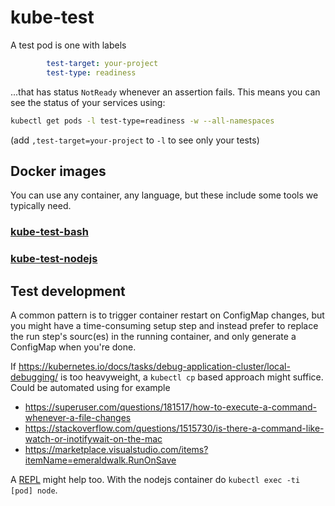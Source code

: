 # kube-test

A test pod is one with labels

```yaml
        test-target: your-project
        test-type: readiness
```

...that has status `NotReady` whenever an assertion fails.
This means you can see the status of your services using:

```bash
kubectl get pods -l test-type=readiness -w --all-namespaces
```

(add `,test-target=your-project` to `-l` to see only your tests)

## Docker images

You can use any container, any language, but these include some tools we typically need.

### [kube-test-bash](https://hub.docker.com/r/solsson/kube-test-bash/)

### [kube-test-nodejs](https://hub.docker.com/r/solsson/kube-test-nodejs/)

## Test development

A common pattern is to trigger container restart on ConfigMap changes,
but you might have a time-consuming setup step and instead
prefer to replace the run step's sourc(es) in the running container,
and only generate a ConfigMap when you're done.

If https://kubernetes.io/docs/tasks/debug-application-cluster/local-debugging/
is too heavyweight, a `kubectl cp` based approach might suffice. Could be automated using for example

 * https://superuser.com/questions/181517/how-to-execute-a-command-whenever-a-file-changes
 * https://stackoverflow.com/questions/1515730/is-there-a-command-like-watch-or-inotifywait-on-the-mac
 * https://marketplace.visualstudio.com/items?itemName=emeraldwalk.RunOnSave

A [REPL](https://nodejs.org/api/repl.html) might help too. With the nodejs container do `kubectl exec -ti [pod] node`.